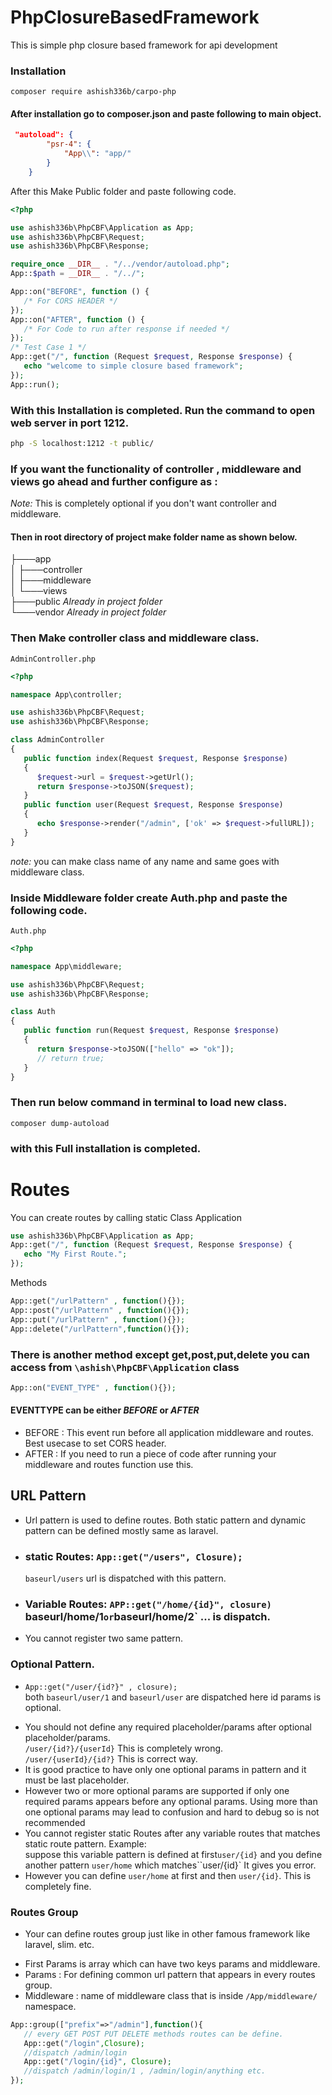 # PhpClosureBasedFramework

This is simple php closure based framework for api development

### Installation

```composer
composer require ashish336b/carpo-php
```

#### After installation go to composer.json and paste following to main object.

```json
 "autoload": {
        "psr-4": {
            "App\\": "app/"
        }
    }
```

After this Make Public folder and paste following code.

```php
<?php

use ashish336b\PhpCBF\Application as App;
use ashish336b\PhpCBF\Request;
use ashish336b\PhpCBF\Response;

require_once __DIR__ . "/../vendor/autoload.php";
App::$path = __DIR__ . "/../";

App::on("BEFORE", function () {
   /* For CORS HEADER */
});
App::on("AFTER", function () {
   /* For Code to run after response if needed */
});
/* Test Case 1 */
App::get("/", function (Request $request, Response $response) {
   echo "welcome to simple closure based framework";
});
App::run();
```

### With this Installation is completed. Run the command to open web server in port 1212.

```bash
php -S localhost:1212 -t public/
```

### If you want the functionality of controller , middleware and views go ahead and further configure as :

_Note:_ This is completely optional if you don't want controller and middleware.

#### Then in root directory of project make folder name as shown below.

├───app </br>
│ ├───controller </br>
│ ├───middleware </br>
│ └───views </br>
├───public _Already in project folder_</br>
└───vendor _Already in project folder_</br>

### Then Make controller class and middleware class.

`AdminController.php`

```php
<?php

namespace App\controller;

use ashish336b\PhpCBF\Request;
use ashish336b\PhpCBF\Response;

class AdminController
{
   public function index(Request $request, Response $response)
   {
      $request->url = $request->getUrl();
      return $response->toJSON($request);
   }
   public function user(Request $request, Response $response)
   {
      echo $response->render("/admin", ['ok' => $request->fullURL]);
   }
}
```

_note:_ you can make class name of any name and same goes with middleware class.

### Inside Middleware folder create Auth.php and paste the following code.

`Auth.php`

```php
<?php

namespace App\middleware;

use ashish336b\PhpCBF\Request;
use ashish336b\PhpCBF\Response;

class Auth
{
   public function run(Request $request, Response $response)
   {
      return $response->toJSON(["hello" => "ok"]);
      // return true;
   }
}
```

### Then run below command in terminal to load new class.

```composer
composer dump-autoload
```

### with this Full installation is completed.

# Routes

You can create routes by calling static Class Application

```php
use ashish336b\PhpCBF\Application as App;
App::get("/", function (Request $request, Response $response) {
   echo "My First Route.";
});
```

Methods

```php
App::get("/urlPattern" , function(){});
App::post("/urlPattern" , function(){});
App::put("/urlPattern" , function(){});
App::delete("/urlPattern",function(){});
```

### There is another method except get,post,put,delete you can access from `\ashish\PhpCBF\Application` class

```php
App::on("EVENT_TYPE" , function(){});
```

#### EVENTTYPE can be either _BEFORE_ or _AFTER_

- BEFORE : This event run before all application middleware and routes. Best usecase to set CORS header.
- AFTER : If you need to run a piece of code after running your middleware and routes function use this.

## URL Pattern

- Url pattern is used to define routes. Both static pattern and dynamic pattern can be defined mostly same as laravel.

- ### static Routes: `App::get("/users", Closure);`
  `baseurl/users` url is dispatched with this pattern.

* ### Variable Routes: `APP::get("/home/{id}", closure) `baseurl/home/1`or`baseurl/home/2` ... is dispatch.

* You cannot register two same pattern.

### Optional Pattern.

- `App::get("/user/{id?}" , closure);` </br>
  both `baseurl/user/1` and `baseurl/user` are dispatched here id params is optional.

* You should not define any required placeholder/params after optional placeholder/params.</br>
  `/user/{id?}/{userId}` This is completely wrong. </br>
  `/user/{userId}/{id?}` This is correct way.
* It is good practice to have only one optional params in pattern and it must be last placeholder.
* However two or more optional params are supported if only one required params appears before any optional params. Using more than one optional params may lead to confusion and hard to debug so is not recommended</br>
* You cannot register static Routes after any variable routes that matches static route pattern. Example: </br>
  suppose this variable pattern is defined at first`user/{id}` and you define another pattern `user/home` which matches``user/{id}` It gives you error.
* However you can define `user/home` at first and then `user/{id}`. This is completely fine.

### Routes Group

- Your can define routes group just like in other famous framework like laravel, slim. etc.

* First Params is array which can have two keys params and middleware.
* Params : For defining common url pattern that appears in every routes group.
* Middleware : name of middleware class that is inside `/App/middleware/` namespace.

```php
App::group(["prefix"=>"/admin"],function(){
   // every GET POST PUT DELETE methods routes can be define.
   App::get("/login",Closure);
   //dispatch /admin/login
   App::get("/login/{id}", Closure);
   //dispatch /admin/login/1 , /admin/login/anything etc.
});
```
